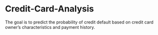 # Credit-Card-Analysis

The goal is to predict the probability of credit default based on credit card owner’s characteristics and payment history.
